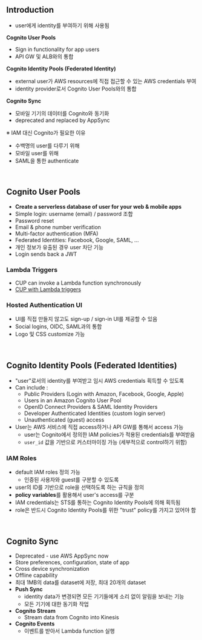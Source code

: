 ## Introduction

- user에게 identity를 부여하기 위해 사용됨

**Cognito User Pools**

- Sign in functionality for app users
- API GW 및 ALB와의 통합

**Cognito Identity Pools (Federated Identity)**

- external user가 AWS resources에 직접 접근할 수 있는 AWS credentials 부여
- identity provider로서 Cognito User Pools와의 통합

**Cognito Sync**

- 모바일 기기의 데이터를 Cognito와 동기화
- deprecated and replaced by AppSync

※ IAM 대신 Cognito가 필요한 이유

- 수백명의 user를 다루기 위해
- 모바일 user를 위해
- SAML을 통한 authenticate

<br>

## Cognito User Pools

- **Create a serverless database of user for your web & mobile apps**
- Simple login: username (email) / password 조합
- Password reset
- Email & phone number verification
- Multi-factor authentication (MFA)
- Federated Identities: Facebook, Google, SAML, ...
- 개인 정보가 유출된 경우 user 차단 기능
- Login sends back a JWT

### Lambda Triggers

- CUP can invoke a Lambda function synchronously
- [CUP with Lambda triggers](https://docs.aws.amazon.com/cognito/latest/developerguide/cognito-user-identity-pools-working-with-aws-lambda-triggers.html)

### Hosted Authentication UI

- UI를 직접 만들지 않고도 sign-up / sign-in UI를 제공할 수 있음
- Social logins, OIDC, SAML과의 통합
- Logo 및 CSS customize 가능

<br>

## Cognito Identity Pools (Federated Identities)

- "user"로서의 identity를 부여받고 임시 AWS credentials 획득할 수 있도록
- Can include :
  - Public Providers (Login with Amazon, Facebook, Google, Apple)
  - Users in an Amazon Cognito User Pool
  - OpenID Connect Providers & SAML Identity Providers
  - Developer Authenticated Identities (custom login server)
  - Unauthenticated (guest) access
- User는 AWS 서비스에 직접 access하거나 API GW를 통해서 access 가능
  - user는 Cognito에서 정의한 IAM policies가 적용된 credentials를 부여받음
  - `user_id` 값을 기반으로 커스터마이징 가능 (세부적으로 control하기 위함)

### IAM Roles

- default IAM roles 정의 가능
  - 인증된 사용자와 guest를 구분할 수 있도록
- user의 ID를 기반으로 role을 선택하도록 하는 규칙을 정의
- **policy variables**를 활용해서 user's access를 구분
- IAM credentials는 STS를 통하는 Cognito Identity Pools에 의해 획득됨
- role은 반드시 Cognito Identity Pools를 위한 "trust" policy를 가지고 있어야 함

<br>

## Cognito Sync

- Deprecated - use AWS AppSync now
- Store preferences, configuration, state of app
- Cross device synchronization
- Offline capability
- 최대 1MB의 data를 dataset에 저장, 최대 20개의 dataset
- **Push Sync**
  - identity data가 변경되면 모든 기기들에게 소리 없이 알림을 보내는 기능
  - 모든 기기에 대한 동기화 작업
- **Cognito Stream**
  - Stream data from Cognito into Kinesis
- **Cognito Events**
  - 이벤트를 받아서 Lambda function 실행
